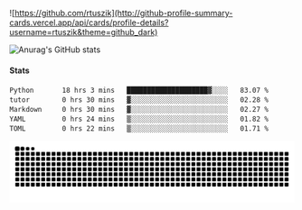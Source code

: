 ![https://github.com/rtuszik](http://github-profile-summary-cards.vercel.app/api/cards/profile-details?username=rtuszik&theme=github_dark)

![Anurag's GitHub stats](https://github-readme-stats.vercel.app/api?username=rtuszik&show_icons=true&theme=transparent&hide_rank=true)

#### Stats

<!--START_SECTION:waka-->

```txt
Python       18 hrs 3 mins   ████████████████████▓░░░░   83.07 %
tutor        0 hrs 30 mins   ▓░░░░░░░░░░░░░░░░░░░░░░░░   02.28 %
Markdown     0 hrs 30 mins   ▓░░░░░░░░░░░░░░░░░░░░░░░░   02.27 %
YAML         0 hrs 24 mins   ▒░░░░░░░░░░░░░░░░░░░░░░░░   01.82 %
TOML         0 hrs 22 mins   ▒░░░░░░░░░░░░░░░░░░░░░░░░   01.71 %
```

<!--END_SECTION:waka-->

![](https://raw.githubusercontent.com/rtuszik/rtuszik/output/github-contribution-grid-snake-dark.svg)
